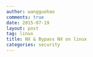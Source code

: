 ```yaml
---
author: wangguohao
comments: true
date: 2015-07-19
layout: post
tag: linux
title: NX & Bypass NX on linux
categories: security
---
```


